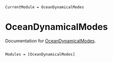 ```@meta
CurrentModule = OceanDynamicalModes
```

# OceanDynamicalModes

Documentation for [OceanDynamicalModes](https://github.com/anthony-meza/OceanDynamicalModes.jl).

```@index
```

```@autodocs
Modules = [OceanDynamicalModes]
```
